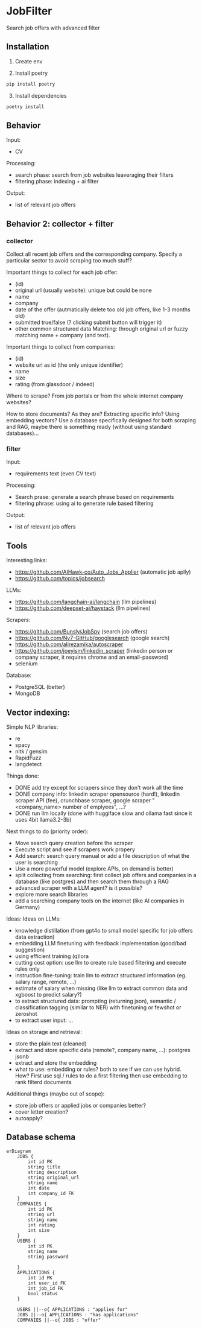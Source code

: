 # JobFilter
Search job offers with advanced filter

## Installation

1. Create env

2. Install poetry
```bash
pip install poetry
```

3. Install dependencies
```bash
poetry install
```

## Behavior

Input:
- CV

Processing:
- search phase: search from job websites leaveraging their filters
- filtering phase: indexing + ai filter

Output:
- list of relevant job offers

<!-- Things to check in the job offer:
- english language
- no internship
- no startup / company size > 50
- no senior role (except for entry senior)
- check if it's truly fully remote -->

## Behavior 2: collector + filter

### collector

Collect all recent job offers and the corresponding company. Specify a particular sector to avoid scraping too much stuff?

Important things to collect for each job offer:
- (id)
- original url (usually website): unique but could be none
- name
- company
- date of the offer (autmatically delete too old job offers, like 1-3 months old)
- submitted true/false (? clicking submit button will trigger it)
- other common structured data
Matching: through original url or fuzzy matching name + company (and text).

Important things to collect from companies:
- (id)
- website url as id (the only unique identifier)
- name
- size
- rating (from glassdoor / indeed)

Where to scrape? From job portals or from the whole internet company websites?

How to store documents? As they are? Extracting specific info? Using embedding vectors? Use a database specifically designed for both scraping and RAG, maybe there is something ready (without using standard databases)...

### filter

Input:
- requirements text (even CV text)

Processing:
- Search prase: generate a search phrase based on requirements
- filtering phrase: using ai to generate rule based filtering

Output:
- list of relevant job offers

## Tools

Interesting links:
- https://github.com/AIHawk-co/Auto_Jobs_Applier (automatic job aplly)
- https://github.com/topics/jobsearch

LLMs:
- https://github.com/langchain-ai/langchain (llm pipelines)
- https://github.com/deepset-ai/haystack (llm pipelines)

Scrapers:
- https://github.com/Bunsly/JobSpy (search job offers)
- https://github.com/Nv7-GitHub/googlesearch (google search)
- https://github.com/alirezamika/autoscraper
- https://github.com/joeyism/linkedin_scraper (linkedin person or company scraper, it requires chrome and an email-password)
- selenium

Database:
- PostgreSQL (better)
- MongoDB

Vector indexing:
- 

Simple NLP libraries:
- re
- spacy
- nltk / gensim
- RapidFuzz
- langdetect

Things done:
- DONE add try except for scrapers since they don't work all the time
- DONE company info: linkedin scraper opensource (hard!), linkedin scraper API (fee), crunchbase scraper, google scraper "<company_name> number of emplyees", ...?
- DONE run llm locally (done with huggiface slow and ollama fast since it uses 4bit llama3.2-3b)

Next things to do (priority order):
- Move search query creation before the scraper
- Execute script and see if scrapers work propery
- Add search: search query manual or add a file description of what the user is searching
- Use a more powerful model (explore APIs, on demand is better)
- split collecting from searching: first collect job offers and companies in a database (like postgres) and then search them through a RAG
- advanced scraper with a LLM agent? is it possible?
- explore more search libraries
- add a searching company tools on the internet (like AI companies in Germany)

Ideas:
Ideas on LLMs:
- knowledge distillation (from gpt4o to small model specific for job offers data extraction)
- embedding LLM finetuning with feedback implementation (good/bad suggestion)
- using efficient training (q)lora
- cutting cost option: use llm to create rule based filtering and execute rules only
- instruction fine-tuning: train llm to extract structured information (eg. salary range, remote, ...)
- estimate of salary when missing (like llm to extract common data and xgboost to predict salary?)
- to extract structured data: prompting (returning json), semantic / classification tagging (similar to NER) with finetuning or fewshot or zeroshot
- to extract user input: ...

Ideas on storage and retrieval:
- store the plain text (cleaned)
- extract and store specific data (remote?, company name, ...): postgres jsonb
- extract and store the embedding
- what to use: embedding or rules? both to see if we can use hybrid. How? First use sql / rules to do a first filtering then use embedding to rank filterd documents

Additional things (maybe out of scope):
- store job offers or applied jobs or companies better?
- cover letter creation?
- autoapply?

## Database schema

```mermaid
erDiagram
    JOBS {
        int id PK
        string title
        string description
        string original_url
        string name
        int date
        int company_id FK
    }
    COMPANIES {
        int id PK
        string url
        string name
        int rating
        int size
    }
    USERS {
        int id PK
        string name
        string password

    }
    APPLICATIONS {
        int id PK
        int user_id FK
        int job_id FK
        bool status
    }

    USERS ||--o{ APPLICATIONS : "applies for"
    JOBS ||--o{ APPLICATIONS : "has applications"
    COMPANIES ||--o{ JOBS : "offer"
```




